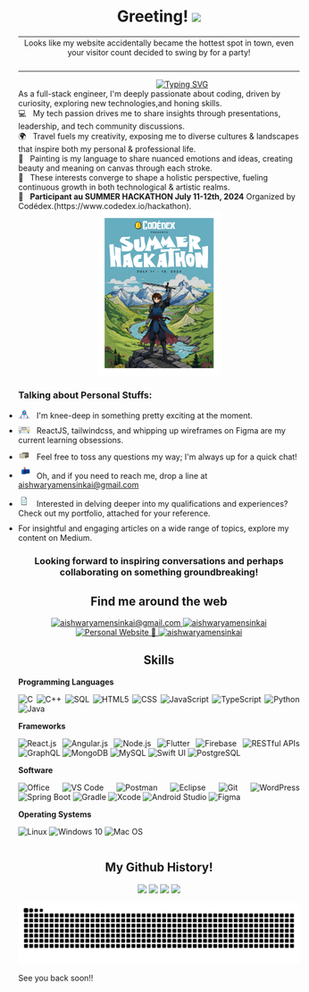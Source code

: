 <h1 align="center">
  Greeting!
  <img src="https://media.giphy.com/media/hvRJCLFzcasrR4ia7z/giphy.gif" width="40">
</h1>

<div align="center">
  <table style="width:100%" >
    <tr>
      <td align="center">
        Looks like my website accidentally became the hottest spot in
        town, even your visitor count decided to swing by for a party!
      </td>
    </tr>
    <tr>
      <td align="center">
        <img src="https://profile-counter.glitch.me/aishwaryamensinkai/count.svg" alt="" />
      </td>
    </tr>
  </table>
</div>

<div align="center">
  &nbsp;&nbsp;&nbsp;&nbsp;&nbsp;&nbsp;&nbsp;&nbsp;&nbsp;&nbsp;&nbsp;&nbsp;&nbsp;&nbsp;&nbsp;&nbsp;&nbsp;&nbsp;&nbsp;&nbsp;
  <a href="https://git.io/typing-svg">
    <img src="https://readme-typing-svg.demolab.com?font=Fira+Code&pause=1000&random=true&width=435&lines=I'm+Aishwarya+Girish+Mensinkai" alt="Typing SVG" />
  </a>
</div>

<p style="margin-bottom: 0px !important; margin-top: 0px !important; ">
  As a full-stack engineer, I'm deeply passionate about coding, driven by curiosity, exploring new technologies,and honing skills.
  <br/>
</p>

<p style="margin-bottom: 0px !important; margin-top: 0px !important; ">
  💻 &nbsp; My tech passion drives me to share insights through presentations, leadership, and tech community discussions.
  <br/>
  🌍 &nbsp; Travel fuels my creativity, exposing me to diverse cultures & landscapes that inspire both my personal & professional life.
  <br/>
  🎨 &nbsp; Painting is my language to share nuanced emotions and ideas, creating beauty and meaning on canvas through each stroke.
  <br/>
  🌟 &nbsp; These interests converge to shape a holistic perspective, fueling continuous growth in both technological & artistic realms.
  <br/>
  🎉 &nbsp; <b>Participant au SUMMER HACKATHON July 11-12th, 2024</b> Organized by Codédex.(https://www.codedex.io/hackathon).
  <div align="center">
    <img src="assets/hackathon-poster.png" alt="HACKATHON POSTER"  width="220" />
  </div>

</p>

<h3>
  Talking about Personal Stuffs:
</h3>

<ul style="padding:0px;">
  <li style="margin-bottom: 10px;margin-top: 10px;">
    <img src="https://github.com/aishwaryamensinkai/aishwaryamensinkai/blob/main/assets/developer.gif?raw=true" width="21" />&nbsp;&nbsp;
    I'm knee-deep in something pretty exciting at the moment.
  </li>
  <li style="margin-bottom: 10px;margin-top: 10px;">
    <img src="https://github.com/aishwaryamensinkai/aishwaryamensinkai/blob/main/assets/lightning.gif?raw=true" width="21" />&nbsp;&nbsp;
    ReactJS, tailwindcss, and whipping up wireframes on Figma are my current learning obsessions.
  </li>
  <li style="margin-bottom: 10px;margin-top: 10px;">
    <img src="https://github.com/aishwaryamensinkai/aishwaryamensinkai/blob/main/assets/message.gif?raw=true" width="21" />&nbsp;&nbsp;
    Feel free to toss any questions my way; I'm always up for a quick chat!
  </li>
  <li style="margin-bottom: 10px;margin-top: 10px;">
    <img src="https://github.com/aishwaryamensinkai/aishwaryamensinkai/blob/main/assets/letterbox.gif?raw=true" width="21" />&nbsp;&nbsp;
    Oh, and if you need to reach me, drop a line at <a href="mailto:aishwaryamensinkai@gmail.com">aishwaryamensinkai@gmail.com</a>
  </li>
  <li style="margin-bottom: 10px;margin-top: 10px;">
    <img src="https://github.com/aishwaryamensinkai/aishwaryamensinkai/blob/main/assets/doc.gif?raw=true" width="21" />&nbsp;&nbsp;
    Interested in delving deeper into my qualifications and experiences? Check out my portfolio, attached for your reference.
  </li>
  <li>
    For insightful and engaging articles on a wide range of topics, explore my content on Medium.
  </li>
</ul>

<h3 align="center">
  <b>
    Looking forward to inspiring conversations and perhaps collaborating on something groundbreaking!
  </b>
</h3>

<div align="center">
  <h2>
    Find me around the web
  </h2>
  <p>
    <a href="mailto:aishwaryamensinkai@gmail.com">
      <img src="https://img.shields.io/badge/aishwaryamensinkai@gmail.com-red?style=for-the-badge&logo=Gmail&logoColor=white&link=mailto:aishwaryamensinkai@gmail.com" alt="aishwaryamensinkai@gmail.com" />
    </a>
<!--     <a href="https://www.linkedin.com/in/aishwarya-mensinkai/">
      <img src="https://img.shields.io/badge/aishwarya--mensinkai-0a66c2?style=for-the-badge&logo=linkedin&logoColor=white&link=https://www.linkedin.com/in/aishwarya-mensinkai/" alt="aishwarya-mensinkai" /> -->
    </a>
    <a href="https://github.com/aishwaryamensinkai">
      <img src="https://img.shields.io/badge/aishwaryamensinkai-black?style=for-the-badge&logo=github&logoColor=white&link=https://github.com/aishwaryamensinkai" alt="aishwaryamensinkai" />
    </a>
    <br/>
    <a href="https://aishwaryamensinkai.github.io/Portfolio">
      <img src="https://img.shields.io/badge/Personal%20Website%20%F0%9F%92%BC-38678f?style=for-the-badge&link=https://google.com/" alt="Personal Website 💼" />
    </a>
    <a href="https://medium.com/@aishwaryamensinkai">
  <img src="https://img.shields.io/badge/aishwaryamensinkai-purple?style=for-the-badge&logo=medium&logoColor=white&link=https://medium.com/@aishwaryamensinkai" alt="aishwaryamensinkai" />
</a>
  </p>

  <h2>Skills</h2>

<div align="justify">
<table>
  <tr>
    <b>Programming Languages</b>

![C](https://img.shields.io/badge/-C-000?&style=for-the-badge&logo=C)
![C++](https://img.shields.io/badge/-C++-000?&style=for-the-badge&logo=C%2B%2B)
![SQL](https://img.shields.io/badge/-SQL-000?&style=for-the-badge&logo=MySQL)
![HTML5](https://img.shields.io/badge/-HTML5-000?&style=for-the-badge&logo=HTML5)
![CSS](https://img.shields.io/badge/-CSS-000?&style=for-the-badge&logo=CSS3)
![JavaScript](https://img.shields.io/badge/-JavaScript-000?&style=for-the-badge&logo=JavaScript)
![TypeScript](https://img.shields.io/badge/-TypeScript-000?&style=for-the-badge&logo=TypeScript)
![Python](https://img.shields.io/badge/-Python-000?&style=for-the-badge&logo=Python)
![Java](https://img.shields.io/badge/-Java-000?&style=for-the-badge&logo=Java)

  </tr>
  <tr>
    <b>Frameworks</b>

![React.js](https://img.shields.io/badge/-React.js-000?&style=for-the-badge&logo=React)
![Angular.js](https://img.shields.io/badge/-Angular.js-000?&style=for-the-badge&logo=Angular)
![Node.js](https://img.shields.io/badge/-Node.js-000?&style=for-the-badge&logo=Node.js)
![Flutter](https://img.shields.io/badge/-Flutter-000?&style=for-the-badge&logo=Flutter)
![Firebase](https://img.shields.io/badge/-Firebase-000?&style=for-the-badge&logo=Firebase)
![RESTful APIs](https://img.shields.io/badge/-RESTful%20APIs-000?&style=for-the-badge)
![GraphQL](https://img.shields.io/badge/-GraphQL-000?&style=for-the-badge&logo=GraphQL)
![MongoDB](https://img.shields.io/badge/-MongoDB-000?&style=for-the-badge&logo=MongoDB)
![MySQL](https://img.shields.io/badge/-MySQL-000?&style=for-the-badge&logo=MySQL)
![Swift UI](https://img.shields.io/badge/-Swift%20UI-000?&style=for-the-badge&logo=Swift)
![PostgreSQL](https://img.shields.io/badge/-PostgreSQL-000?&style=for-the-badge&logo=PostgreSQL)

  </tr>
  <tr>
    <b>Software</b>

![Office](https://img.shields.io/badge/-Office-000?&style=for-the-badge&logo=Microsoft%20Office)
![VS Code](https://img.shields.io/badge/-VS%20Code-000?&style=for-the-badge&logo=Visual%20Studio%20Code)
![Postman](https://img.shields.io/badge/-Postman-000?&style=for-the-badge&logo=Postman)
![Eclipse](https://img.shields.io/badge/-Eclipse-000?&style=for-the-badge&logo=Eclipse)
![Git](https://img.shields.io/badge/-Git-000?&style=for-the-badge&logo=Git)
![WordPress](https://img.shields.io/badge/-WordPress-000?&style=for-the-badge&logo=WordPress)
![Spring Boot](https://img.shields.io/badge/-Spring%20Boot-000?&style=for-the-badge&logo=Spring)
![Gradle](https://img.shields.io/badge/-Gradle-000?&style=for-the-badge&logo=Gradle)
![Xcode](https://img.shields.io/badge/-Xcode-000?&style=for-the-badge&logo=Xcode)
![Android Studio](https://img.shields.io/badge/-Android%20Studio-000?&style=for-the-badge&logo=Android)
![Figma](https://img.shields.io/badge/-Figma-000?&style=for-the-badge&logo=Figma)

  </tr>

  <tr>
    <b>Operating Systems</b>

![Linux](https://img.shields.io/badge/-Linux-000?&style=for-the-badge&logo=Linux)
![Windows 10](https://img.shields.io/badge/-Windows%2010-000?&style=for-the-badge&logo=Windows)
![Mac OS](https://img.shields.io/badge/-Mac%20OS-000?&style=for-the-badge&logo=Apple)

  </tr>
</table>
</div>

</div>

<div style="text-align:centre" align="center" href="https://github.com/aishwaryamensinkai">
  <h2>
    My Github History!
  </h2>
  <img width="440px" src="https://github-readme-stats.vercel.app/api?username=aishwaryamensinkai&show_icons=true&theme=onedark">
  <img width="385px" src="https://github-readme-stats.anuraghazra1.vercel.app/api/top-langs/?username=aishwaryamensinkai&layout=compact&theme=onedark" />
  <img width="440px" src="https://github-readme-activity-graph.vercel.app/graph?username=aishwaryamensinkai&theme=github">
  <img width="385px" src="https://github-readme-streak-stats.herokuapp.com/?user=aishwaryamensinkai&theme=onedark" />

  <br/>

![Snake animation](https://raw.githubusercontent.com/aishwaryamensinkai/aishwaryamensinkai/output/github-contribution-grid-snake-dark.svg)

</div>
See you back soon!!
